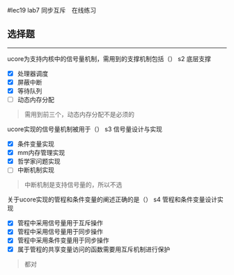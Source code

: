 #lec19 lab7 同步互斥　在线练习
## 选择题

---

ucore为支持内核中的信号量机制，需用到的支撑机制包括（） s2 底层支撑

- [x] 处理器调度
- [x] 屏蔽中断
- [x] 等待队列
- [ ] 动态内存分配

> 需用到前三个，动态内存分配不是必须的


ucore实现的信号量机制被用于（） s3 信号量设计与实现
- [x] 条件变量实现
- [x] mm内存管理实现
- [x] 哲学家问题实现
- [ ] 中断机制实现

> 中断机制是支持信号量的，所以不选


关于ucore实现的管程和条件变量的阐述正确的是（） s4 管程和条件变量设计实现
- [x] 管程中采用信号量用于互斥操作
- [x] 管程中采用信号量用于同步操作
- [x] 管程中采用条件变量用于同步操作
- [x] 属于管程的共享变量访问的函数需要用互斥机制进行保护

> 都对



